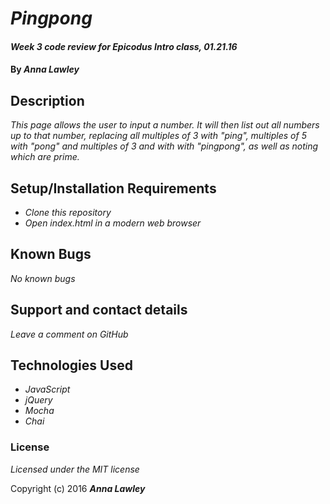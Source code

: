 # _Pingpong_

#### _Week 3 code review for Epicodus Intro class, 01.21.16_

#### By _**Anna Lawley**_

## Description

_This page allows the user to input a number. It will then list out all numbers up to that number, replacing all multiples of 3 with "ping", multiples of 5 with "pong" and multiples of 3 and with with "pingpong", as well as noting which are prime._

## Setup/Installation Requirements

* _Clone this repository_
* _Open index.html in a modern web browser_

## Known Bugs

_No known bugs_

## Support and contact details

_Leave a comment on GitHub_

## Technologies Used

* _JavaScript_
* _jQuery_
* _Mocha_
* _Chai_

### License

*Licensed under the MIT license*

Copyright (c) 2016 **_Anna Lawley_**
